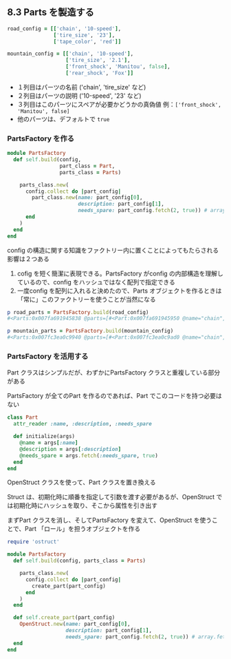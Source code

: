## 8.3 Parts を製造する

```ruby
road_config = [['chain', '10-speed'],
               ['tire_size', '23'],
               ['tape_color', 'red']]

mountain_config = [['chain', '10-speed'],
                   ['tire_size', '2.1'],
                   ['front_shock', 'Manitou', false],
                   ['rear_shock', 'Fox']]
```

- １列目はパーツの名前 ('chain', 'tire_size' など)
- ２列目はパーツの説明 ('10-speed', '23' など)
- ３列目はこのパーツにスペアが必要かどうかの真偽値 例：``['front_shock', 'Manitou', false]``
- 他のパーツは、デフォルトで ``true``

### PartsFactory を作る

```ruby
module PartsFactory
  def self.build(config,
                 part_class = Part,
                 parts_class = Parts)

    parts_class.new(
      config.collect do |part_config|
        part_class.new(name: part_config[0],
                       description: part_config[1],
                       needs_spare: part_config.fetch(2, true)) # array.fetch(index, default)
      end
    )
  end
end
```

config の構造に関する知識をファクトリー内に置くことによってもたらされる影響は２つある

1. cofig を短く簡潔に表現できる。PartsFactory がconfig の内部構造を理解しているので、config をハッシュではなく配列で指定できる
2. 一度config を配列に入れると決めたので、Parts オブジェクトを作るときは「常に」このファクトリーを使うことが当然になる

```ruby
p road_parts = PartsFactory.build(road_config)
#<Parts:0x007fa691945838 @parts=[#<Part:0x007fa691945950 @name="chain", @description="10-speed", @needs_spare=true>, #<Part:0x007fa691945900 @name="tire_size", @description="23", @needs_spare=true>, #<Part:0x007fa691945860 @name="tape_color", @description="red", @needs_spare=true>]>

p mountain_parts = PartsFactory.build(mountain_config)
#<Parts:0x007fc3ea0c9940 @parts=[#<Part:0x007fc3ea0c9ad0 @name="chain", @description="10-speed", @needs_spare=true>, #<Part:0x007fc3ea0c9a58 @name="tire_size", @description="2.1", @needs_spare=true>, #<Part:0x007fc3ea0c99e0 @name="front_shock", @description="Manitou", @needs_spare=false>, #<Part:0x007fc3ea0c9968 @name="rear_shock", @description="Fox", @needs_spare=true>]>
```

### PartsFactory を活用する

Part クラスはシンプルだが、わずかにPartsFactory クラスと重複している部分がある

PartsFactory が全てのPart を作るのであれば、Part でこのコードを持つ必要はない

```ruby
class Part
  attr_reader :name, :description, :needs_spare

  def initialize(args)
    @name = args[:name]
    @description = args[:description]
    @needs_spare = args.fetch(:needs_spare, true)
  end
end
```

OpenStruct クラスを使って、Part クラスを置き換える

Struct は、初期化時に順番を指定して引数を渡す必要があるが、OpenStruct では初期化時にハッシュを取り、そこから属性を引き出す

まずPart クラスを消し、そしてPartsFactory を変えて、OpenStruct を使うことで、Part 「ロール」を担うオブジェクトを作る


```ruby
require 'ostruct'

module PartsFactory
  def self.build(config, parts_class = Parts)

    parts_class.new(
      config.collect do |part_config|
        create_part(part_config)
      end
    )
  end

  def self.create_part(part_config)
    OpenStruct.new(name: part_config[0],
                   description: part_config[1],
                   needs_spare: part_config.fetch(2, true)) # array.fetch(index, default)
  end
end
```

